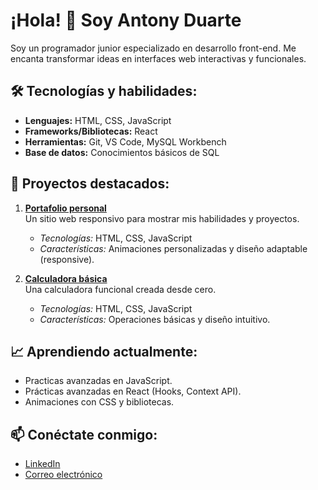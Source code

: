 # ¡Hola! 👋 Soy Antony Duarte  
Soy un programador junior especializado en desarrollo front-end. Me encanta transformar ideas en interfaces web interactivas y funcionales.  

## 🛠️ Tecnologías y habilidades:  
- **Lenguajes:** HTML, CSS, JavaScript  
- **Frameworks/Bibliotecas:** React  
- **Herramientas:** Git, VS Code, MySQL Workbench
- **Base de datos:** Conocimientos básicos de SQL

## 🌟 Proyectos destacados:  
1. **[Portafolio personal](https://github.com/Duarte95/portafolio)**  
   Un sitio web responsivo para mostrar mis habilidades y proyectos.  
   - *Tecnologías:* HTML, CSS, JavaScript  
   - *Características:* Animaciones personalizadas y diseño adaptable (responsive).  

3. **[Calculadora básica](https://github.com/Duarte95/calculadora)**  
   Una calculadora funcional creada desde cero.  
   - *Tecnologías:* HTML, CSS, JavaScript  
   - *Características:* Operaciones básicas y diseño intuitivo.  

## 📈 Aprendiendo actualmente:  
- Practicas avanzadas en JavaScript.
- Prácticas avanzadas en React (Hooks, Context API).  
- Animaciones con CSS y bibliotecas. 

## 📫 Conéctate conmigo:  
- [LinkedIn](https://linkedin.com/in/ayduarte95)  
- [Correo electrónico](mailto:serviciosduarte95@gmail.com)  
